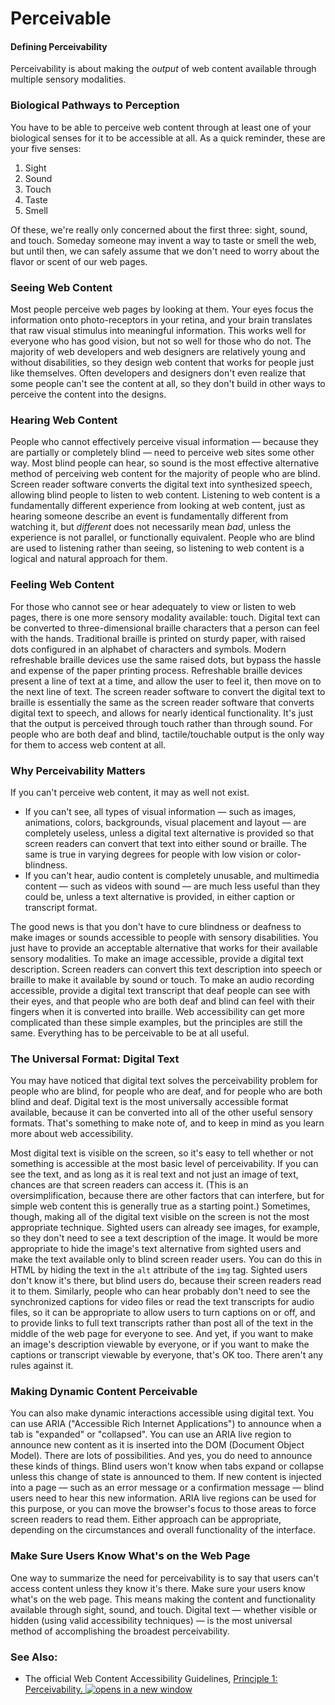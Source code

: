 # Perceivable

#### Defining Perceivability

Perceivability is about making the _output_ of web content available through multiple sensory modalities.

### Biological Pathways to Perception

You have to be able to perceive web content through at least one of your biological senses for it to be accessible at all. As a quick reminder, these are your five senses:

1. Sight
2. Sound
3. Touch
4. Taste
5. Smell

Of these, we're really only concerned about the first three: sight, sound, and touch. Someday someone may invent a way to taste or smell the web, but until then, we can safely assume that we don't need to worry about the flavor or scent of our web pages.

### Seeing Web Content

Most people perceive web pages by looking at them. Your eyes focus the information onto photo-receptors in your retina, and your brain translates that raw visual stimulus into meaningful information. This works well for everyone who has good vision, but not so well for those who do not. The majority of web developers and web designers are relatively young and without disabilities, so they design web content that works for people just like themselves. Often developers and designers don't even realize that some people can't see the content at all, so they don't build in other ways to perceive the content into the designs.

### Hearing Web Content

People who cannot effectively perceive visual information — because they are partially or completely blind — need to perceive web sites some other way. Most blind people can hear, so sound is the most effective alternative method of perceiving web content for the majority of people who are blind. Screen reader software converts the digital text into synthesized speech, allowing blind people to listen to web content. Listening to web content is a fundamentally different experience from looking at web content, just as hearing someone describe an event is fundamentally different from watching it, but _different_ does not necessarily mean _bad_, unless the experience is not parallel, or functionally equivalent. People who are blind are used to listening rather than seeing, so listening to web content is a logical and natural approach for them.

### Feeling Web Content

For those who cannot see or hear adequately to view or listen to web pages, there is one more sensory modality available: touch. Digital text can be converted to three-dimensional braille characters that a person can feel with the hands. Traditional braille is printed on sturdy paper, with raised dots configured in an alphabet of characters and symbols. Modern refreshable braille devices use the same raised dots, but bypass the hassle and expense of the paper printing process. Refreshable braille devices present a line of text at a time, and allow the user to feel it, then move on to the next line of text. The screen reader software to convert the digital text to braille is essentially the same as the screen reader software that converts digital text to speech, and allows for nearly identical functionality. It's just that the output is perceived through touch rather than through sound. For people who are both deaf and blind, tactile/touchable output is the only way for them to access web content at all.

### Why Perceivability Matters

If you can't perceive web content, it may as well not exist.

* If you can't see, all types of visual information — such as images, animations, colors, backgrounds, visual placement and layout — are completely useless, unless a digital text alternative is provided so that screen readers can convert that text into either sound or braille. The same is true in varying degrees for people with low vision or color-blindness.
* If you can't hear, audio content is completely unusable, and multimedia content — such as videos with sound — are much less useful than they could be, unless a text alternative is provided, in either caption or transcript format.

The good news is that you don't have to cure blindness or deafness to make images or sounds accessible to people with sensory disabilities. You just have to provide an acceptable alternative that works for their available sensory modalities. To make an image accessible, provide a digital text description. Screen readers can convert this text description into speech or braille to make it available by sound or touch. To make an audio recording accessible, provide a digital text transcript that deaf people can see with their eyes, and that people who are both deaf and blind can feel with their fingers when it is converted into braille. Web accessibility can get more complicated than these simple examples, but the principles are still the same. Everything has to be perceivable to be at all useful.

### The Universal Format: Digital Text

You may have noticed that digital text solves the perceivability problem for people who are blind, for people who are deaf, and for people who are both blind and deaf. Digital text is the most universally accessible format available, because it can be converted into all of the other useful sensory formats. That's something to make note of, and to keep in mind as you learn more about web accessibility.&#x20;

Most digital text is visible on the screen, so it's easy to tell whether or not something is accessible at the most basic level of perceivability. If you can see the text, and as long as it is real text and not just an image of text, chances are that screen readers can access it. (This is an oversimplification, because there are other factors that can interfere, but for simple web content this is generally true as a starting point.) Sometimes, though, making all of the digital text visible on the screen is not the most appropriate technique. Sighted users can already see images, for example, so they don't need to see a text description of the image. It would be more appropriate to hide the image's text alternative from sighted users and make the text available only to blind screen reader users. You can do this in HTML by hiding the text in the `alt` attribute of the `img` tag. Sighted users don't know it's there, but blind users do, because their screen readers read it to them. Similarly, people who can hear probably don't need to see the synchronized captions for video files or read the text transcripts for audio files, so it can be appropriate to allow users to turn captions on or off, and to provide links to full text transcripts rather than post all of the text in the middle of the web page for everyone to see. And yet, if you want to make an image's description viewable by everyone, or if you want to make the captions or transcript viewable by everyone, that's OK too. There aren't any rules against it.

### Making Dynamic Content Perceivable

You can also make dynamic interactions accessible using digital text. You can use ARIA ("Accessible Rich Internet Applications") to announce when a tab is "expanded" or "collapsed". You can use an ARIA live region to announce new content as it is inserted into the DOM (Document Object Model). There are lots of possibilities. And yes, you do need to announce these kinds of things. Blind users won't know when tabs expand or collapse unless this change of state is announced to them. If new content is injected into a page — such as an error message or a confirmation message — blind users need to hear this new information. ARIA live regions can be used for this purpose, or you can move the browser's focus to those areas to force screen readers to read them. Either approach can be appropriate, depending on the circumstances and overall functionality of the interface.

### Make Sure Users Know What's on the Web Page

One way to summarize the need for perceivability is to say that users can't access content unless they know it's there. Make sure your users know what's on the web page. This means making the content and functionality available through sight, sound, and touch. Digital text — whether visible or hidden (using valid accessibility techniques) — is the most universal method of accomplishing the broadest perceivability.

### See Also:

* The official Web Content Accessibility Guidelines, [Principle 1: Perceivability. ![opens in a new window](https://dequeuniversity.com/assets/images/template/courses2014/new-window.png)](http://www.w3.org/TR/WCAG20/#perceivable)
